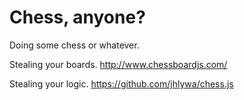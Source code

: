 # Chess, anyone?
Doing some chess or whatever.


Stealing your boards.
http://www.chessboardjs.com/

Stealing your logic.
https://github.com/jhlywa/chess.js
